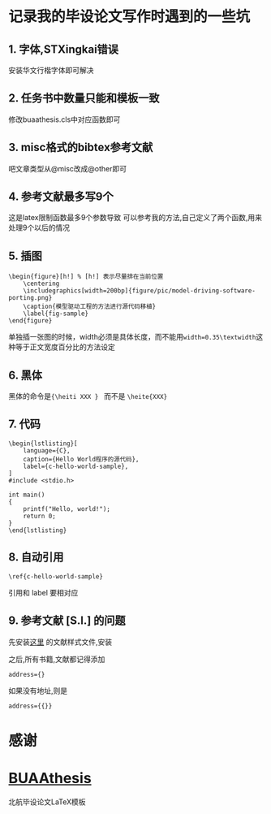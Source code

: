 # 记录我的毕设论文写作时遇到的一些坑

## 1. 字体,STXingkai错误

安装华文行楷字体即可解决

## 2. 任务书中数量只能和模板一致

修改buaathesis.cls中对应函数即可

## 3. misc格式的bibtex参考文献

吧文章类型从@misc改成@other即可

## 4. 参考文献最多写9个

这是latex限制函数最多9个参数导致
可以参考我的方法,自己定义了两个函数,用来处理9个以后的情况

## 5. 插图

```
\begin{figure}[h!] % [h!] 表示尽量排在当前位置
    \centering
    \includegraphics[width=200bp]{figure/pic/model-driving-software-porting.png}
    \caption{模型驱动工程的方法进行源代码移植}
    \label{fig-sample}
\end{figure}
```


单独插一张图的时候，width必须是具体长度，而不能用`width=0.35\textwidth`这种等于正文宽度百分比的方法设定


## 6. 黑体

黑体的命令是`{\heiti XXX } ` 而不是 `\heite{XXX}`

## 7. 代码

```
\begin{lstlisting}[
    language={C},
    caption={Hello World程序的源代码},
    label={c-hello-world-sample},
]
#include <stdio.h>

int main()
{
    printf("Hello, world!");
    return 0;
}
\end{lstlisting}
```

## 8. 自动引用

```
\ref{c-hello-world-sample}
```

引用和 label 要相对应

## 9. 参考文献 [S.l.] 的问题

先安装[这里](https://github.com/Haixing-Hu/GBT7714-2005-BibTeX-Style)
的文献样式文件,安装

之后,所有书籍,文献都记得添加

```
address={}
```

如果没有地址,则是

```
address={{}}
```

# 感谢

# [BUAAthesis](https://github.com/BHOSC/BUAAthesis)

北航毕设论文LaTeX模板